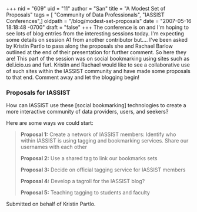 +++
nid = "609"
uid = "11"
author = "San"
title = "A Modest Set of Proposals"
tags = [ "Community of Data Professionals", "IASSIST Conferences",]
oldpath = "/blog/modest-set-proposals"
date = "2007-05-16 18:18:48 -0700"
draft = "false"
+++
The conference is on and I'm hoping to see lots of blog entries from
the interesting sessions today. I'm expecting some details on session
A1 from another contributor but.... I've been asked by Kristin Partlo
to pass along the proposals she and Rachael Barlow outlined at the end
of their presentation for further comment. So here they are! This part
of the session was on social bookmarking using sites such as del.icio.us
and furl. Kristin and Rachael would like to see a collaborative use of
such sites within the IASSIST community and have made some proposals to
that end. Comment away and let the blogging begin!

### Proposals for IASSIST

How can IASSIST use these [social bookmarking] technologies to create
a more interactive community of data providers, users, and seekers?

Here are some ways we could start:

> **Proposal 1:** Create a network of IASSIST members: Identify who
> within IASSIST is using tagging and bookmarking services. Share our
> usernames with each other
>
> **Proposal 2:** Use a shared tag to link our bookmarks sets
>
> **Proposal 3:** Decide on official tagging service for IASSIST members
>
> **Proposal 4:** Develop a tagroll for the IASSIST blog?
>
> **Proposal 5:** Teaching tagging to students and faculty

Submitted on behalf of Kristin Partlo.
